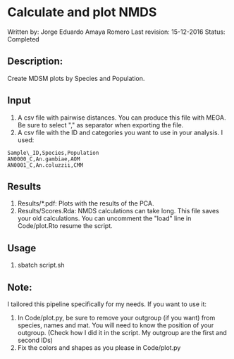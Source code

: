 # Calculate and plot NMDS
Written by: Jorge Eduardo Amaya Romero
Last revision: 15-12-2016
Status: Completed

## Description: 
Create MDSM plots by Species and Population.

## Input

1. A csv file with pairwise distances. You can produce this file with MEGA. Be sure to select "," as separator when exporting the file.
2. A csv file with the ID and categories you want to use in your analysis. I used:

```
Sampĺe\_ID,Species,Population
AN0000_C,An.gambiae,AOM
AN0001_C,An.coluzzii,CMM 
```

## Results

1. Results/\*.pdf: Plots with the results of the PCA.
2. Results/Scores.Rda: NMDS calculations can take long. This file saves your old calculations. You can uncomment the "load" line in Code/plot.Rto resume the script.

## Usage

1. sbatch script.sh

## Note: 
I tailored this pipeline specifically for my needs. If you want to use it:

1. In Code/plot.py, be sure to remove your outgroup (if you want) from species, names and mat. You will need to know the position of your outgroup. (Check how I did it in the script. My outgroup are the first and second IDs)
2. Fix the colors and shapes as you please in Code/plot.py
